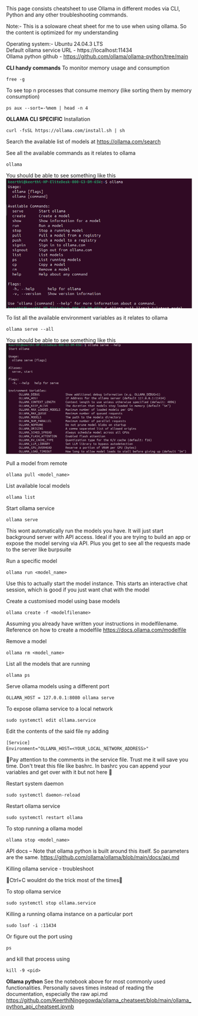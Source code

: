 This page consists cheatsheet to use Ollama in different modes via CLI, Python and any other troubleshooting commands.

Note:- This is a soloware cheat sheet for me to use when using ollama. So the content is optimized for my understanding

Operating system:- Ubuntu 24.04.3 LTS <br>
Default ollama service URL - https://localhost:11434 <br>
Ollama python github - https://github.com/ollama/ollama-python/tree/main

**CLI handy commands**
To monitor memory usage and consumption
```
free -g
```
To see top n processes that consume memory (like sorting them by memory consumption)
```
ps aux --sort=-%mem | head -n 4
```
**OLLAMA CLI SPECIFIC**
Installation
```
curl -fsSL https://ollama.com/install.sh | sh
```

Search the available list of models at  https://ollama.com/search

See all the available commands as it relates to ollama
```
ollama
```
You should be able to see something like this ![Alt text](all_cmds.png)

To list all the available environment variables as it relates to ollama
```
ollama serve --all
```
You should be able to see something like this ![Alt text](all_vars.png)

Pull a model from remote
```
ollama pull <model_name>
```
List available local models
```
ollama list
```
Start ollama service
```
ollama serve
```
This wont automatically run the models you have. It will just start background server with API access. Ideal if you are trying to build an app or expose the model serving via API. 
Plus you get to see all the requests made to the server like burpsuite

Run a specific model
```
ollama run <model_name>
```
Use this to actually start the model instance. This starts an interactive chat session, which is good if you just want chat with the model

Create a customised model using base models
```
ollama create -f <modelfilename>
```
Assuming you already have written your instructions in modelfilename. Reference on how to create a modelfile https://docs.ollama.com/modelfile

Remove a model
```
ollama rm <model_name>
```

List all the models that are running
```
ollama ps
```

Serve ollama models using a different port
```
OLLAMA_HOST = 127.0.0.1:8080 ollama serve
```

To expose ollama service to a local network
```
sudo systemctl edit ollama.service
```
Edit the contents of the said file ny adding
```
[Service]
Environment="OLLAMA_HOST=<YOUR_LOCAL_NETWORK_ADDRESS>"
```
🚨Pay attention to the comments in the service file. Trust me it will save you time. Don't treat this file like bashrc. In bashrc you can append your variables and get over with it but not here 🚨

Restart system daemon
```
sudo systemctl daemon-reload
```
Restart ollama service
```
sudo systemctl restart ollama
```

To stop running a ollama model
```
ollama stop <model_name>
```


API docs – Note that ollama python is built around this itself. So parameters are the same.
https://github.com/ollama/ollama/blob/main/docs/api.md

Killing ollama service - troubleshoot

🚨Ctrl+C wouldnt do the trick most of the times🚨

To stop ollama service
```
sudo systemctl stop ollama.service
```

Killing a running ollama instance on a particular port
```
sudo lsof -i :11434
```

Or figure out the port using
```
ps
```
and kill that process using
```
kill -9 <pid>
```

**Ollama python**
See the notebook above for most commonly used functionalities. Personally saves times instead of reading the documentation, especially the raw api.md
https://github.com/KeerthiNingegowda/ollama_cheatseet/blob/main/ollama_python_api_cheatseet.ipynb



